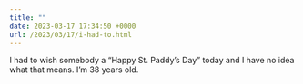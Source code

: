 ```yaml
---
title: ""
date: 2023-03-17 17:34:50 +0000
url: /2023/03/17/i-had-to.html
---
```

I had to wish somebody a “Happy St. Paddy’s Day” today and I have no idea what that means. I’m 38 years old. 